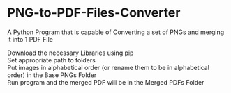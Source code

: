 # PNG-to-PDF-Files-Converter
A Python Program that is capable of Converting a set of PNGs and merging it into 1 PDF File

Download the necessary Libraries using pip <br/>
Set appropriate path to folders <br/>
Put images in alphabetical order (or rename them to be in alphabetical order) in the Base PNGs Folder <br/>
Run program and the merged PDF will be in the Merged PDFs Folder
